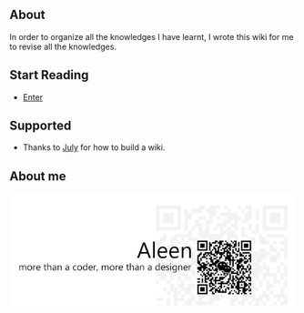 ## About

In order to organize all the knowledges I have learnt, I wrote this wiki for me to revise all the knowledges.

## Start Reading
 * [Enter](Programming/Readme.md)


## Supported
 * Thanks to [July](github.com/julycoding) for how to build a wiki.
 
## About me
<a href="http://aleen42.github.io/" target="_blank"><img src="./pic/tail.gif"></a>
